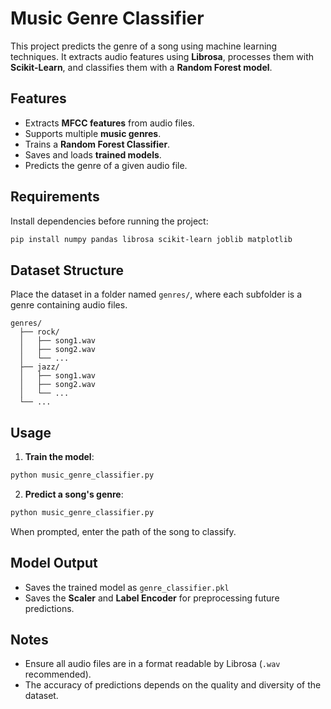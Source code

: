 # Music Genre Classifier

This project predicts the genre of a song using machine learning techniques. It extracts audio features using **Librosa**, processes them with **Scikit-Learn**, and classifies them with a **Random Forest model**.

## Features
- Extracts **MFCC features** from audio files.
- Supports multiple **music genres**.
- Trains a **Random Forest Classifier**.
- Saves and loads **trained models**.
- Predicts the genre of a given audio file.

## Requirements
Install dependencies before running the project:
```sh
pip install numpy pandas librosa scikit-learn joblib matplotlib
```

## Dataset Structure
Place the dataset in a folder named `genres/`, where each subfolder is a genre containing audio files.
```
genres/
  ├── rock/
  │   ├── song1.wav
  │   ├── song2.wav
  │   └── ...
  ├── jazz/
  │   ├── song1.wav
  │   ├── song2.wav
  │   └── ...
  └── ...
```

## Usage
1. **Train the model**:
```sh
python music_genre_classifier.py
```

2. **Predict a song's genre**:
```sh
python music_genre_classifier.py
```
When prompted, enter the path of the song to classify.

## Model Output
- Saves the trained model as `genre_classifier.pkl`
- Saves the **Scaler** and **Label Encoder** for preprocessing future predictions.

## Notes
- Ensure all audio files are in a format readable by Librosa (`.wav` recommended).
- The accuracy of predictions depends on the quality and diversity of the dataset.
